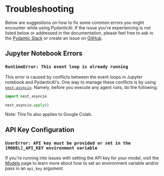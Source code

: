 # Troubleshooting

Below are suggestions on how to fix some common errors you might encounter while using PydanticAI. If the issue you're experiencing is not listed below or addressed in the documentation, please feel free to ask in the [Pydantic Slack](help.md) or create an issue on [GitHub](https://github.com/pydantic/pydantic-ai/issues).

## Jupyter Notebook Errors

### `RuntimeError: This event loop is already running`

This error is caused by conflicts between the event loops in Jupyter notebook and PydanticAI's. One way to manage these conflicts is by using [`nest-asyncio`](https://pypi.org/project/nest-asyncio/). Namely, before you execute any agent runs, do the following:
```python {test="skip"}
import nest_asyncio

nest_asyncio.apply()
```
Note: This fix also applies to Google Colab.

## API Key Configuration

### `UserError: API key must be provided or set in the [MODEL]_API_KEY environment variable`

If you're running into issues with setting the API key for your model, visit the [Models](models.md) page to learn more about how to set an environment variable and/or pass in an `api_key` argument.

